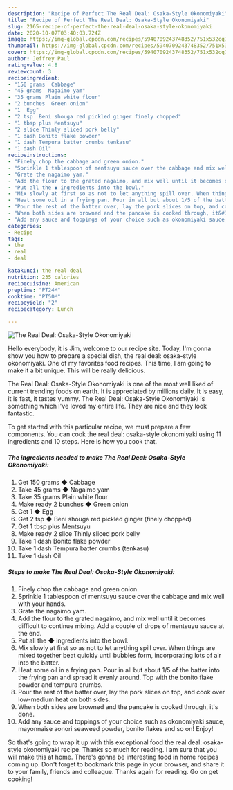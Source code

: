 ```yaml
---
description: "Recipe of Perfect The Real Deal: Osaka-Style Okonomiyaki"
title: "Recipe of Perfect The Real Deal: Osaka-Style Okonomiyaki"
slug: 2165-recipe-of-perfect-the-real-deal-osaka-style-okonomiyaki
date: 2020-10-07T03:40:03.724Z
image: https://img-global.cpcdn.com/recipes/5940709243748352/751x532cq70/the-real-deal-osaka-style-okonomiyaki-recipe-main-photo.jpg
thumbnail: https://img-global.cpcdn.com/recipes/5940709243748352/751x532cq70/the-real-deal-osaka-style-okonomiyaki-recipe-main-photo.jpg
cover: https://img-global.cpcdn.com/recipes/5940709243748352/751x532cq70/the-real-deal-osaka-style-okonomiyaki-recipe-main-photo.jpg
author: Jeffrey Paul
ratingvalue: 4.8
reviewcount: 3
recipeingredient:
- "150 grams  Cabbage"
- "45 grams  Nagaimo yam"
- "35 grams Plain white flour"
- "2 bunches  Green onion"
- "1  Egg"
- "2 tsp  Beni shouga red pickled ginger finely chopped"
- "1 tbsp plus Mentsuyu"
- "2 slice Thinly sliced pork belly"
- "1 dash Bonito flake powder"
- "1 dash Tempura batter crumbs tenkasu"
- "1 dash Oil"
recipeinstructions:
- "Finely chop the cabbage and green onion."
- "Sprinkle 1 tablespoon of mentsuyu sauce over the cabbage and mix well with your hands."
- "Grate the nagaimo yam."
- "Add the flour to the grated nagaimo, and mix well until it becomes difficult to continue mixing. Add a couple of drops of mentsuyu sauce at the end."
- "Put all the ◆ ingredients into the bowl."
- "Mix slowly at first so as not to let anything spill over. When things are mixed together beat quickly until bubbles form, incorporating lots of air into the batter."
- "Heat some oil in a frying pan. Pour in all but about 1/5 of the batter into the frying pan and spread it evenly around. Top with the bonito flake powder and tempura crumbs."
- "Pour the rest of the batter over, lay the pork slices on top, and cook over low-medium heat on both sides."
- "When both sides are browned and the pancake is cooked through, it&#39;s done."
- "Add any sauce and toppings of your choice such as okonomiyaki sauce, mayonnaise aonori seaweed powder, bonito flakes and so on! Enjoy!"
categories:
- Recipe
tags:
- the
- real
- deal

katakunci: the real deal 
nutrition: 235 calories
recipecuisine: American
preptime: "PT24M"
cooktime: "PT50M"
recipeyield: "2"
recipecategory: Lunch

---
```



![The Real Deal: Osaka-Style Okonomiyaki](https://img-global.cpcdn.com/recipes/5940709243748352/751x532cq70/the-real-deal-osaka-style-okonomiyaki-recipe-main-photo.jpg)

Hello everybody, it is Jim, welcome to our recipe site. Today, I'm gonna show you how to prepare a special dish, the real deal: osaka-style okonomiyaki. One of my favorites food recipes. This time, I am going to make it a bit unique. This will be really delicious.



The Real Deal: Osaka-Style Okonomiyaki is one of the most well liked of current trending foods on earth. It is appreciated by millions daily. It is easy, it is fast, it tastes yummy. The Real Deal: Osaka-Style Okonomiyaki is something which I've loved my entire life. They are nice and they look fantastic.


To get started with this particular recipe, we must prepare a few components. You can cook the real deal: osaka-style okonomiyaki using 11 ingredients and 10 steps. Here is how you cook that.

<!--inarticleads1-->

##### The ingredients needed to make The Real Deal: Osaka-Style Okonomiyaki:

1. Get 150 grams ◆ Cabbage
1. Take 45 grams ◆ Nagaimo yam
1. Take 35 grams Plain white flour
1. Make ready 2 bunches ◆ Green onion
1. Get 1 ◆ Egg
1. Get 2 tsp ◆ Beni shouga red pickled ginger (finely chopped)
1. Get 1 tbsp plus Mentsuyu
1. Make ready 2 slice Thinly sliced pork belly
1. Take 1 dash Bonito flake powder
1. Take 1 dash Tempura batter crumbs (tenkasu)
1. Take 1 dash Oil




<!--inarticleads2-->

##### Steps to make The Real Deal: Osaka-Style Okonomiyaki:

1. Finely chop the cabbage and green onion.
1. Sprinkle 1 tablespoon of mentsuyu sauce over the cabbage and mix well with your hands.
1. Grate the nagaimo yam.
1. Add the flour to the grated nagaimo, and mix well until it becomes difficult to continue mixing. Add a couple of drops of mentsuyu sauce at the end.
1. Put all the ◆ ingredients into the bowl.
1. Mix slowly at first so as not to let anything spill over. When things are mixed together beat quickly until bubbles form, incorporating lots of air into the batter.
1. Heat some oil in a frying pan. Pour in all but about 1/5 of the batter into the frying pan and spread it evenly around. Top with the bonito flake powder and tempura crumbs.
1. Pour the rest of the batter over, lay the pork slices on top, and cook over low-medium heat on both sides.
1. When both sides are browned and the pancake is cooked through, it&#39;s done.
1. Add any sauce and toppings of your choice such as okonomiyaki sauce, mayonnaise aonori seaweed powder, bonito flakes and so on! Enjoy!




So that's going to wrap it up with this exceptional food the real deal: osaka-style okonomiyaki recipe. Thanks so much for reading. I am sure that you will make this at home. There's gonna be interesting food in home recipes coming up. Don't forget to bookmark this page in your browser, and share it to your family, friends and colleague. Thanks again for reading. Go on get cooking!
